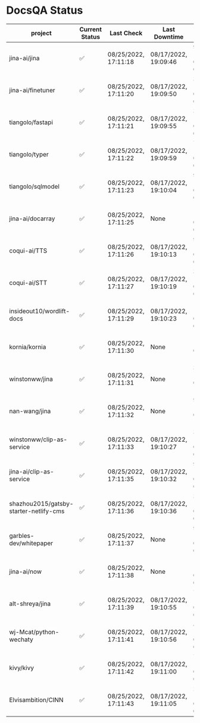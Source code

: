 # DocsQA Status

|               project                |Current Status|     Last Check     |   Last Downtime    |              % Uptime               |
|--------------------------------------|--------------|--------------------|--------------------|-------------------------------------|
|jina-ai/jina                          |✅            |08/25/2022, 17:11:18|08/17/2022, 19:09:46|90.160 (since 08/15/2022, 07:09:42)  |
|jina-ai/finetuner                     |✅            |08/25/2022, 17:11:20|08/17/2022, 19:09:50|36.892 (since 08/15/2022, 07:09:42)  |
|tiangolo/fastapi                      |✅            |08/25/2022, 17:11:21|08/17/2022, 19:09:55|36.902 (since 08/15/2022, 07:09:42)  |
|tiangolo/typer                        |✅            |08/25/2022, 17:11:22|08/17/2022, 19:09:59|78.789 (since 08/15/2022, 07:09:42)  |
|tiangolo/sqlmodel                     |✅            |08/25/2022, 17:11:23|08/17/2022, 19:10:04|90.191 (since 08/15/2022, 07:09:42)  |
|jina-ai/docarray                      |✅            |08/25/2022, 17:11:25|None                |100.000 (since 08/24/2022, 01:39:12) |
|coqui-ai/TTS                          |✅            |08/25/2022, 17:11:26|08/17/2022, 19:10:13|90.184 (since 08/15/2022, 07:09:42)  |
|coqui-ai/STT                          |✅            |08/25/2022, 17:11:27|08/17/2022, 19:10:19|36.909 (since 08/15/2022, 07:09:42)  |
|insideout10/wordlift-docs             |✅            |08/25/2022, 17:11:29|08/17/2022, 19:10:23|178.915 (since 08/15/2022, 07:09:42) |
|kornia/kornia                         |✅            |08/25/2022, 17:11:30|None                |1655.461 (since 08/23/2022, 16:11:04)|
|winstonww/jina                        |✅            |08/25/2022, 17:11:31|None                |33.755 (since 08/25/2022, 11:10:29)  |
|nan-wang/jina                         |✅            |08/25/2022, 17:11:32|None                |99.695 (since 08/24/2022, 15:11:24)  |
|winstonww/clip-as-service             |✅            |08/25/2022, 17:11:33|08/17/2022, 19:10:27|36.919 (since 08/15/2022, 07:09:42)  |
|jina-ai/clip-as-service               |✅            |08/25/2022, 17:11:35|08/17/2022, 19:10:32|90.205 (since 08/15/2022, 07:09:42)  |
|shazhou2015/gatsby-starter-netlify-cms|✅            |08/25/2022, 17:11:36|08/17/2022, 19:10:36|36.923 (since 08/15/2022, 07:09:42)  |
|garbles-dev/whitepaper                |✅            |08/25/2022, 17:11:37|None                |91.336 (since 08/24/2022, 01:39:12)  |
|jina-ai/now                           |✅            |08/25/2022, 17:11:38|None                |100.000 (since 08/24/2022, 01:39:12) |
|alt-shreya/jina                       |✅            |08/25/2022, 17:11:39|08/17/2022, 19:10:55|77.182 (since 08/15/2022, 07:09:42)  |
|wj-Mcat/python-wechaty                |✅            |08/25/2022, 17:11:41|08/17/2022, 19:10:56|87.236 (since 08/15/2022, 07:09:42)  |
|kivy/kivy                             |✅            |08/25/2022, 17:11:42|08/17/2022, 19:11:00|77.187 (since 08/15/2022, 07:09:42)  |
|Elvisambition/CINN                    |✅            |08/25/2022, 17:11:43|08/17/2022, 19:11:05|23.914 (since 08/15/2022, 07:09:42)  |
